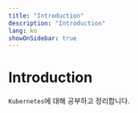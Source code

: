 ```yaml
---
title: "Introduction"
description: "Introduction"
lang: ko
showOnSidebar: true
---
```


# Introduction
`Kubernetes`에 대해 공부하고 정리합니다.